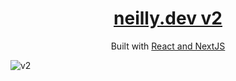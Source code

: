 <h1 align="center">
  <a href="https://neilly.dev" target="_blank">neilly.dev v2</a>
</h1>
<p align="center">
  Built with <a href="https://reactjs.org/" target="_blank">React and NextJS</a>
</p>

![v2](https://user-images.githubusercontent.com/51303046/173260747-56278595-3b0d-40be-9685-72ac72b225a4.png)
